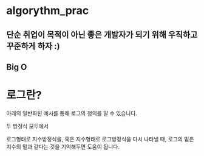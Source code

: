 # algorythm_prac

## 단순 취업이 목적이 아닌 좋은 개발자가 되기 위해 우직하고 꾸준하게 하자 :)

## Big O

# 로그란?

아래의 일반화된 예시를 통해 로그의 정의를 알 수 있습니다.

두 방정식 모두에서

로그형태로 지수방정식을, 혹은 지수형태로 로그방정식을 다시 나타낼 때, 로그의 밑은 지수의 밑과 같다는 것을 기억해두면 도움이 됩니다.
